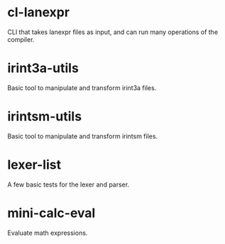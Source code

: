# cl-lanexpr

CLI that takes lanexpr files as input, and can run many operations of the compiler.

# irint3a-utils

Basic tool to manipulate and transform irint3a files.

# irintsm-utils

Basic tool to manipulate and transform irintsm files.

# lexer-list

A few basic tests for the lexer and parser.

# mini-calc-eval

Evaluate math expressions.


